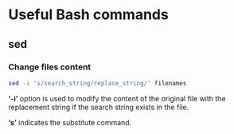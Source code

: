 # Useful Bash commands

## sed
### Change files content 
```bash
sed -i 's/search_string/replace_string/' filenames
```

**‘-i’** option is used to modify the content of the original file with the replacement string if the search string exists in the file.

**‘s’** indicates the substitute command.
